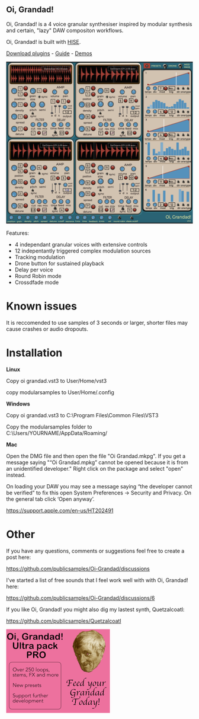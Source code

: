 ## ********Oi, Grandad!********

Oi, Grandad! is a 4 voice granular synthesiser inspired by modular synthesis and certain, "lazy" DAW compositon workflows.

Oi, Grandad! is built with [HISE](http://hise.audio).

[Download plugins](https://github.com/publicsamples/Oi-Grandad/releases) - [Guide](https://github.com/publicsamples/Oi-Grandad/wiki/Oi,-Grandad!-Quick-Guide) - [Demos](https://www.youtube.com/playlist?list=PL8Rp79UJ5uBC-SntUW93i3953yPq0DeSF)

  

![Oi, Grandad! ](https://github.com/publicsamples/Oi-Grandad/blob/main/oi%20grandad/oigrandad.png?raw=true)

  Features:

- 4 independant granular voices with extensive controls
- 12 indepentantly triggered complex modulation sources
- Tracking modulation
- Drone button for sustained playback
- Delay per voice
- Round Robin mode
- Crossdfade mode

# Known issues

It is reccomended to use samples of 3 seconds or larger, shorter files may cause crashes or audio dropouts.

# Installation


********Linux********

  

Copy oi grandad.vst3 to User/Home/vst3

  

copy modularsamples to User/Home/.config

  

********Windows********

  

  

Copy oi grandad.vst3 to C:\Program Files\Common Files\VST3

  

Copy the modularsamples folder to C:\Users/YOURNAME/AppData/Roaming/

  

  

********Mac********

  

Open the DMG file and then open the file "Oi Grandad.mkpg". If you get a message saying "“Oi Grandad.mpkg” cannot be opened because it is from an unidentified developer." Right click on the package and select "open" instead.

  

On loading your DAW you may see a message saying “the developer cannot be verified” to fix this open System Preferences → Security and Privacy. On the general tab click ‘Open anyway’.

  

https://support.apple.com/en-us/HT202491

  

# Other


If you have any questions, comments or suggestions feel free to create a post here:

https://github.com/publicsamples/Oi-Grandad/discussions


I've started a list of free sounds that I feel work well with with Oi, Grandad! here:

  

https://github.com/publicsamples/Oi-Grandad/discussions/6

  

If you like Oi, Grandad! you might also dig my lastest synth, Quetzalcoatl:  

https://github.com/publicsamples/Quetzalcoatl

[![Yo! pensioner! ](https://github.com/publicsamples/Oi-Grandad/blob/main/oi%20grandad/Images/pack2.png?raw=true)](https://modularsamples.gumroad.com/l/gyckl)
